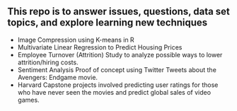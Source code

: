 ## This repo is to answer issues, questions, data set topics, and explore learning new techniques

- Image Compression using K-means in R
- Multivariate Linear Regression to Predict Housing Prices
- Employee Turnover (Attrition) Study to analyze possible ways to lower attrition/hiring costs. 
- Sentiment Analysis Proof of concept using Twitter Tweets about the Avengers: Endgame movie.
- Harvard Capstone projects involved predicting user ratings for those who have never seen the movies and predict global sales of video games. 
